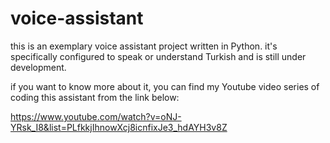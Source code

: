 # voice-assistant

this is an exemplary voice assistant project written in Python. 
it's specifically configured to speak or understand Turkish and is still under development.

if you want to know more about it, you can find my Youtube video series of coding this assistant from the link below:

https://www.youtube.com/watch?v=oNJ-YRsk_I8&list=PLfkkjIhnowXcj8icnfixJe3_hdAYH3v8Z
